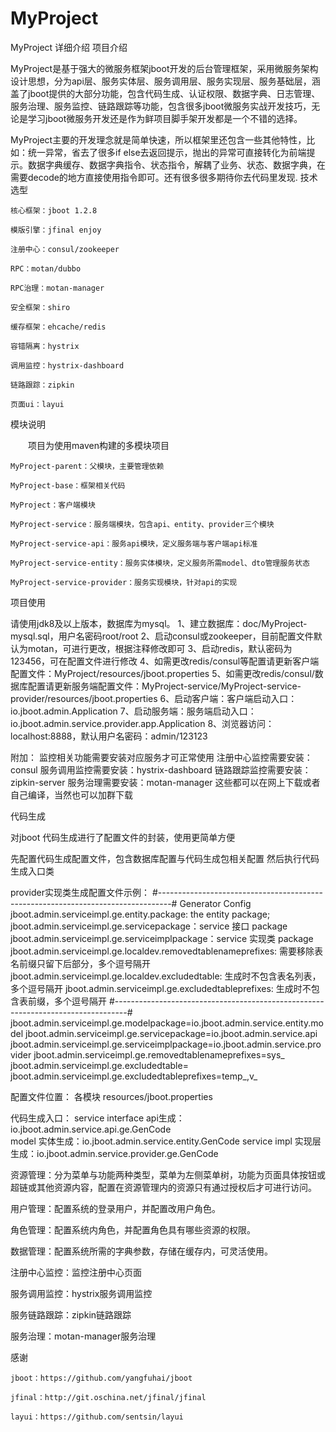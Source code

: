 # MyProject
MyProject 详细介绍
项目介绍

MyProject是基于强大的微服务框架jboot开发的后台管理框架，采用微服务架构设计思想，分为api层、服务实体层、服务调用层、服务实现层、服务基础层，涵盖了jboot提供的大部分功能，包含代码生成、认证权限、数据字典、日志管理、服务治理、服务监控、链路跟踪等功能，包含很多jboot微服务实战开发技巧，无论是学习jboot微服务开发还是作为鲜项目脚手架开发都是一个不错的选择。

MyProject主要的开发理念就是简单快速，所以框架里还包含一些其他特性，比如：统一异常，省去了很多if else去返回提示，抛出的异常可直接转化为前端提示。数据字典缓存、数据字典指令、状态指令，解耦了业务、状态、数据字典，在需要decode的地方直接使用指令即可。还有很多很多期待你去代码里发现.
技术选型

    核心框架：jboot 1.2.8

    模版引擎：jfinal enjoy 

    注册中心：consul/zookeeper

    RPC：motan/dubbo

    RPC治理：motan-manager

    安全框架：shiro

    缓存框架：ehcache/redis

    容错隔离：hystrix

    调用监控：hystrix-dashboard

    链路跟踪：zipkin

    页面ui：layui

模块说明

　　项目为使用maven构建的多模块项目

    MyProject-parent：父模块，主要管理依赖

    MyProject-base：框架相关代码

    MyProject：客户端模块

    MyProject-service：服务端模块，包含api、entity、provider三个模块

    MyProject-service-api：服务api模块，定义服务端与客户端api标准

    MyProject-service-entity：服务实体模块，定义服务所需model、dto管理服务状态

    MyProject-service-provider：服务实现模块，针对api的实现

项目使用

请使用jdk8及以上版本，数据库为mysql。
1、建立数据库：doc/MyProject-mysql.sql，用户名密码root/root
2、启动consul或zookeeper，目前配置文件默认为motan，可进行更改，根据注释修改即可
3、启动redis，默认密码为 123456，可在配置文件进行修改
4、如需更改redis/consul等配置请更新客户端配置文件：MyProject/resources/jboot.properties
5、如需更改redis/consul/数据库配置请更新服务端配置文件：MyProject-service/MyProject-service-provider/resources/jboot.properties
6、启动客户端：客户端启动入口：io.jboot.admin.Application
7、启动服务端：服务端启动入口：io.jboot.admin.service.provider.app.Application
8、浏览器访问：localhost:8888，默认用户名密码：admin/123123

附加：
监控相关功能需要安装对应服务才可正常使用
注册中心监控需要安装：consul
服务调用监控需要安装：hystrix-dashboard
链路跟踪监控需要安装：zipkin-server
服务治理需要安装：motan-manager
这些都可以在网上下载或者自己编译，当然也可以加群下载

代码生成

对jboot 代码生成进行了配置文件的封装，使用更简单方便

先配置代码生成配置文件，包含数据库配置与代码生成包相关配置
然后执行代码生成入口类

provider实现类生成配置文件示例：
#---------------------------------------------------------------------------------#
 Generator Config
 jboot.admin.serviceimpl.ge.entity.package: the entity package;
 jboot.admin.serviceimpl.ge.servicepackage：service 接口 package
 jboot.admin.serviceimpl.ge.serviceimplpackage：service 实现类 package
 jboot.admin.serviceimpl.ge.localdev.removedtablenameprefixes: 需要移除表名前缀只留下后部分，多个逗号隔开
 jboot.admin.serviceimpl.ge.localdev.excludedtable: 生成时不包含表名列表，多个逗号隔开
 jboot.admin.serviceimpl.ge.excludedtableprefixes: 生成时不包含表前缀，多个逗号隔开
#---------------------------------------------------------------------------------#
jboot.admin.serviceimpl.ge.modelpackage=io.jboot.admin.service.entity.model
jboot.admin.serviceimpl.ge.servicepackage=io.jboot.admin.service.api
jboot.admin.serviceimpl.ge.serviceimplpackage=io.jboot.admin.service.provider
jboot.admin.serviceimpl.ge.removedtablenameprefixes=sys_
jboot.admin.serviceimpl.ge.excludedtable=
jboot.admin.serviceimpl.ge.excludedtableprefixes=temp_,v_

配置文件位置：
各模块 resources/jboot.properties

代码生成入口：
service interface api生成：io.jboot.admin.service.api.ge.GenCode    
model 实体生成：io.jboot.admin.service.entity.GenCode
service impl 实现层生成：io.jboot.admin.service.provider.ge.GenCode
 

 

资源管理：分为菜单与功能两种类型，菜单为左侧菜单树，功能为页面具体按钮或超链或其他资源内容，配置在资源管理内的资源只有通过授权后才可进行访问。

 

用户管理：配置系统的登录用户，并配置改用户角色。

 

角色管理：配置系统内角色，并配置角色具有哪些资源的权限。

 

数据管理：配置系统所需的字典参数，存储在缓存内，可灵活使用。 

注册中心监控：监控注册中心页面

 

服务调用监控：hystrix服务调用监控

 

服务链路跟踪：zipkin链路跟踪

 

服务治理：motan-manager服务治理

 
感谢

    jboot：https://github.com/yangfuhai/jboot

    jfinal：http://git.oschina.net/jfinal/jfinal

    layui：https://github.com/sentsin/layui

